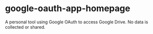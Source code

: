 # google-oauth-app-homepage
A personal tool using Google OAuth to access Google Drive. No data is collected or shared.
